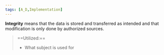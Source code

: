 ```yaml
---
tags: [A_D,Implementation]
---
```

**Integrity** means that the data is stored and transferred as intended and that modification is only done by authorized sources.

> ==Utilized:== 
> - What subject is used for